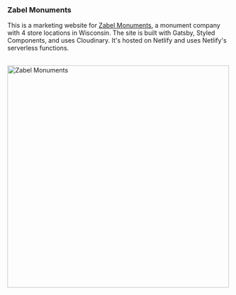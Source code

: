 ### Zabel Monuments

This is a marketing website for [Zabel Monuments](https://zabelmonuments.com/), a monument company with 4 store locations in Wisconsin. The site is built with Gatsby, Styled Components, and uses Cloudinary. It's hosted on Netlify and uses Netlify's serverless functions.

<br />
<img src="https://res.cloudinary.com/dra3wumrv/image/upload/v1645123787/portfolio-examples/zabel-monuments.jpg" alt="Zabel Monuments" width="500">
